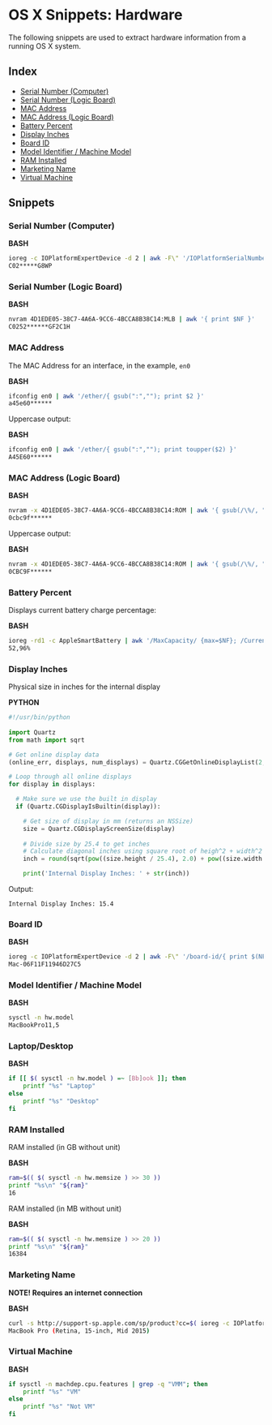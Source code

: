 # OS X Snippets: Hardware 

The following snippets are used to extract hardware information from a running OS X system.

## Index

* [Serial Number (Computer)](https://github.com/erikberglund/Scripts/blob/master/snippets/osx_hardware.md#serial-number-computer)
* [Serial Number (Logic Board)](https://github.com/erikberglund/Scripts/blob/master/snippets/osx_hardware.md#serial-number-logic-board)
* [MAC Address](https://github.com/erikberglund/Scripts/blob/master/snippets/osx_hardware.md#mac-address)
* [MAC Address (Logic Board)](https://github.com/erikberglund/Scripts/blob/master/snippets/osx_hardware.md#mac-address-logic-board)
* [Battery Percent](https://github.com/erikberglund/Scripts/blob/master/snippets/osx_hardware.md#battery-percent)
* [Display Inches](https://github.com/erikberglund/Scripts/blob/master/snippets/osx_hardware.md#display-inches)
* [Board ID](https://github.com/erikberglund/Scripts/blob/master/snippets/osx_hardware.md#board-id)
* [Model Identifier / Machine Model](https://github.com/erikberglund/Scripts/blob/master/snippets/osx_hardware.md#model-identifier--machine-model)
* [RAM Installed](https://github.com/erikberglund/Scripts/blob/master/snippets/osx_hardware.md#ram-installed)
* [Marketing Name](https://github.com/erikberglund/Scripts/blob/master/snippets/osx_hardware.md#marketing-name)
* [Virtual Machine](https://github.com/erikberglund/Scripts/blob/master/snippets/osx_hardware.md#virtual-machine)

## Snippets

### Serial Number (Computer)

**BASH**
```bash
ioreg -c IOPlatformExpertDevice -d 2 | awk -F\" '/IOPlatformSerialNumber/{ print $(NF-1) }'
C02*****G8WP
```

### Serial Number (Logic Board)

**BASH**
```bash
nvram 4D1EDE05-38C7-4A6A-9CC6-4BCCA8B38C14:MLB | awk '{ print $NF }'
C0252******GF2C1H
```

### MAC Address

The MAC Address for an interface, in the example, `en0`

**BASH**
```bash
ifconfig en0 | awk '/ether/{ gsub(":",""); print $2 }'
a45e60******
```

Uppercase output:

**BASH**
```bash
ifconfig en0 | awk '/ether/{ gsub(":",""); print toupper($2) }'
A45E60******
```

### MAC Address (Logic Board)

**BASH**
```bash
nvram -x 4D1EDE05-38C7-4A6A-9CC6-4BCCA8B38C14:ROM | awk '{ gsub(/\%/, ""); print $NF }'
0cbc9f******
```

Uppercase output:

**BASH**
```bash
nvram -x 4D1EDE05-38C7-4A6A-9CC6-4BCCA8B38C14:ROM | awk '{ gsub(/\%/, ""); print toupper($NF) }'
0CBC9F******
```

### Battery Percent

Displays current battery charge percentage:

**BASH**
```bash
ioreg -rd1 -c AppleSmartBattery | awk '/MaxCapacity/ {max=$NF}; /CurrentCapacity/ {current=$NF} END{OFMT="%.2f%%"; print((current/max) * 100)}'
52,96%
```

### Display Inches

Physical size in inches for the internal display

**PYTHON**
```python
#!/usr/bin/python
 
import Quartz
from math import sqrt

# Get online display data
(online_err, displays, num_displays) = Quartz.CGGetOnlineDisplayList(2, None, None)

# Loop through all online displays
for display in displays:

  # Make sure we use the built in display
  if (Quartz.CGDisplayIsBuiltin(display)):

    # Get size of display in mm (returns an NSSize)
    size = Quartz.CGDisplayScreenSize(display)
    
    # Divide size by 25.4 to get inches
    # Calculate diagonal inches using square root of heigh^2 + width^2
    inch = round(sqrt(pow((size.height / 25.4), 2.0) + pow((size.width / 25.4), 2.0)),1)

    print('Internal Display Inches: ' + str(inch))
```

Output:

```console
Internal Display Inches: 15.4
```

### Board ID

**BASH**
```bash
ioreg -c IOPlatformExpertDevice -d 2 | awk -F\" '/board-id/{ print $(NF-1) }'
Mac-06F11F11946D27C5
```

### Model Identifier / Machine Model

**BASH**
```bash
sysctl -n hw.model
MacBookPro11,5
```

### Laptop/Desktop

**BASH**
```bash
if [[ $( sysctl -n hw.model ) =~ [Bb]ook ]]; then
	printf "%s" "Laptop"
else
	printf "%s" "Desktop"	
fi
```

### RAM Installed

RAM installed (in GB without unit)

**BASH**
```bash
ram=$(( $( sysctl -n hw.memsize ) >> 30 ))
printf "%s\n" "${ram}"
16
```

RAM installed (in MB without unit)

**BASH**
```bash
ram=$(( $( sysctl -n hw.memsize ) >> 20 ))
printf "%s\n" "${ram}"
16384
```

### Marketing Name

**NOTE! Requires an internet connection**

**BASH**
```bash
curl -s http://support-sp.apple.com/sp/product?cc=$( ioreg -c IOPlatformExpertDevice -d 2 | awk -F\" '/IOPlatformSerialNumber/{ sn=$(NF-1); if (length(sn) == 12) count=3; else if (length(sn) == 11) count=2; print substr(sn, length(sn) - count, length(sn)) }' ) | xpath '/root/configCode/text()' 2>/dev/null
MacBook Pro (Retina, 15-inch, Mid 2015)
```

### Virtual Machine

**BASH**
```bash
if sysctl -n machdep.cpu.features | grep -q "VMM"; then
	printf "%s" "VM"
else
	printf "%s" "Not VM"	
fi
```
